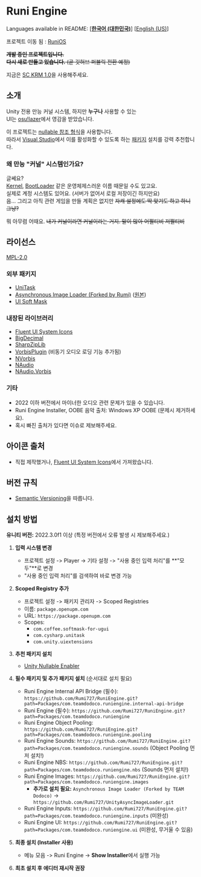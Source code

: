 # Runi Engine

Languages available in README: \[[**한국어 (대한민국)**](README.md)\] \[[English (US)](README-EN.md)\]

프로젝트 이동 됨 : [RuniOS](https://github.com/Rumi727/Runiverse-OS/)

~~**개발 중인 프로젝트입니다.**~~\
~~**다시 새로 만들고 있습니다.** (곧 깃허브 퍼블릭 전환 예정)~~

지금은 [SC KRM 1.0](https://github.com/Rumi727/SC-KRM-1.0/)을 사용해주세요.

## 소개

[nullable 참조 형식]: https://learn.microsoft.com/ko-kr/dotnet/csharp/language-reference/builtin-types/nullable-reference-types
[Visual Studio]: https://visualstudio.microsoft.com/ko/

Unity 전용 만능 커널 시스템, 하지만 **누구나** 사용할 수 있는\
UI는 [osu!lazer](https://github.com/ppy/osu)에서 영감을 받았습니다.

이 프로젝트는 [nullable 참조 형식]을 사용합니다.\
따라서 [Visual Studio]에서 이를 활성화할 수 있도록 하는 [패키지](https://github.com/Rumi727/Unity-Nullable-Enabler) 설치를 강력 추천합니다.

### 왜 만능 "커널" 시스템인가요?

[Kernel]: Packages/com.teamdodoco.runiengine/Runtime/Kernel.cs
[BootLoader]: Packages/com.teamdodoco.runiengine/Runtime/Booting/BootLoader.cs

글쎄요?\
[Kernel], [BootLoader] 같은 운영체제스러운 이름 때문일 수도 있고요.\
실제로 계정 시스템도 있어요. (서버가 없어서 로컬 저장이긴 하지만요)\
음... 그리고 아직 관련 게임을 만들 계획은 없지만 ~~자캐 설정에도 딱 맞기도 하고 하니 그냥?~~

뭐 아무렴 어때요. ~~내가 커널이라면 커널이라는 거지. 말이 많아 어쩔티비 저쩔티비~~

## 라이선스

[MPL-2.0](https://opensource.org/license/mpl-2-0)

### 외부 패키지
- [UniTask](https://github.com/Cysharp/UniTask)
- [Asynchronous Image Loader (Forked by Rumi)](https://github.com/Rumi727/UnityAsyncImageLoader) ([원본](https://github.com/Looooong/UnityAsyncImageLoader))
- [UI Soft Mask](https://github.com/mob-sakai/SoftMaskForUGUI)

### 내장된 라이브러리
- [Fluent UI System Icons](https://github.com/microsoft/fluentui-system-icons)
- [BigDecimal](https://github.com/AdamWhiteHat/BigDecimal)
- [SharpZipLib](https://github.com/icsharpcode/SharpZipLib)
- [VorbisPlugin](https://github.com/gindemit/unity-wrapper-vorbis) (비동기 오디오 로딩 기능 추가됨)
- [NVorbis](https://github.com/NVorbis/NVorbis)
- [NAudio](https://github.com/naudio/NAudio)
- [NAudio.Vorbis](https://github.com/naudio/Vorbis)

### 기타
- 2022 이하 버전에서 마이너한 오디오 관련 문제가 있을 수 있습니다.
- Runi Engine Installer, OOBE 음악 출처: Windows XP OOBE (문제시 제거하세요).
- 혹시 빠진 출처가 있다면 이슈로 제보해주세요.

## 아이콘 출처
- 직접 제작했거나, [Fluent UI System Icons](https://github.com/microsoft/fluentui-system-icons)에서 가져왔습니다.

## 버전 규칙
- [Semantic Versioning](https://semver.org/)을 따릅니다.

## 설치 방법

**유니티 버전:** 2022.3.0f1 이상 (특정 버전에서 오류 발생 시 제보해주세요.)

1. **입력 시스템 변경**
   - 프로젝트 설정 -> Player -> 기타 설정 -> "사용 중인 입력 처리"를 **"모두"**로 변경
   - "사용 중인 입력 처리"를 검색하여 바로 변경 가능

2. **Scoped Registry 추가**
   - 프로젝트 설정 -> 패키지 관리자 -> Scoped Registries
   - 이름: `package.openupm.com`
   - URL: `https://package.openupm.com`
   - Scopes:
     - `com.coffee.softmask-for-ugui`
     - `com.cysharp.unitask`
     - `com.unity.uiextensions`

3. **추천 패키지 설치**
   - [Unity Nullable Enabler](https://github.com/Rumi727/Unity-Nullable-Enabler)

4. **필수 패키지 및 추가 패키지 설치** (순서대로 설치 필요)
   - Runi Engine Internal API Bridge (필수): `https://github.com/Rumi727/RuniEngine.git?path=Packages/com.teamdodoco.runiengine.internal-api-bridge`
   - Runi Engine (필수): `https://github.com/Rumi727/RuniEngine.git?path=Packages/com.teamdodoco.runiengine`
   - Runi Engine Object Pooling: `https://github.com/Rumi727/RuniEngine.git?path=Packages/com.teamdodoco.runiengine.pooling`
   - Runi Engine Sounds: `https://github.com/Rumi727/RuniEngine.git?path=Packages/com.teamdodoco.runiengine.sounds` (Object Pooling 먼저 설치!)
   - Runi Engine NBS: `https://github.com/Rumi727/RuniEngine.git?path=Packages/com.teamdodoco.runiengine.nbs` (Sounds 먼저 설치!)
   - Runi Engine Images: `https://github.com/Rumi727/RuniEngine.git?path=Packages/com.teamdodoco.runiengine.images`
     - **추가로 설치 필요:** `Asynchronous Image Loader (Forked by TEAM Dodoco)` → `https://github.com/Rumi727/UnityAsyncImageLoader.git`
   - Runi Engine Inputs: `https://github.com/Rumi727/RuniEngine.git?path=Packages/com.teamdodoco.runiengine.inputs` (미완성)
   - Runi Engine UI: `https://github.com/Rumi727/RuniEngine.git?path=Packages/com.teamdodoco.runiengine.ui` (미완성, 무거울 수 있음)

5. **최종 설치 (Installer 사용)**
   - 메뉴 모음 -> Runi Engine -> **Show Installer**에서 실행 가능

6. **최초 설치 후 에디터 재시작 권장**
